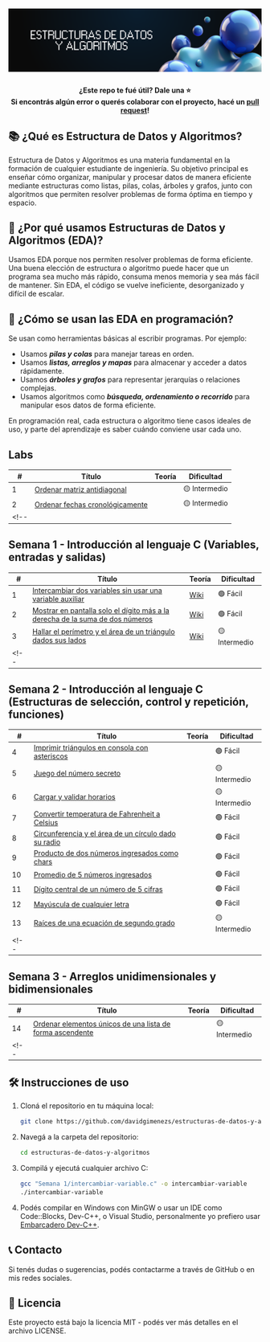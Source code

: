 <h1 align="center">
  <a name="logo"><img src="src/img/eda-banner.png" alt="Estructuras de Datos y Algoritmos" width="750"></a>
</h1>

<h4 align="center">¿Este repo te fué útil? Dale una ⭐
  </br> 
  Si encontrás algún error o querés colaborar con el proyecto, hacé un 
  <a href="https://github.com/cpfiuna/mi-primer-pr">pull request</a>!
</h4>

## 📚 ¿Qué es Estructura de Datos y Algoritmos?
Estructura de Datos y Algoritmos es una materia fundamental en la formación de cualquier estudiante de ingeniería. Su objetivo principal es enseñar cómo organizar, manipular y procesar datos de manera eficiente mediante estructuras como listas, pilas, colas, árboles y grafos, junto con algoritmos que permiten resolver problemas de forma óptima en tiempo y espacio.

## 🤔 ¿Por qué usamos Estructuras de Datos y Algoritmos (EDA)?
Usamos EDA porque nos permiten resolver problemas de forma eficiente. Una buena elección de estructura o algoritmo puede hacer que un programa sea mucho más rápido, consuma menos memoria y sea más fácil de mantener. Sin EDA, el código se vuelve ineficiente, desorganizado y difícil de escalar.

## 🧠 ¿Cómo se usan las EDA en programación?
Se usan como herramientas básicas al escribir programas. Por ejemplo:

- Usamos ***pilas y colas*** para manejar tareas en orden.
- Usamos ***listas, arreglos y mapas*** para almacenar y acceder a datos rápidamente.
- Usamos ***árboles y grafos*** para representar jerarquías o relaciones complejas.
- Usamos algoritmos como ***búsqueda, ordenamiento o recorrido*** para manipular esos datos de forma eficiente.

En programación real, cada estructura o algoritmo tiene casos ideales de uso, y parte del aprendizaje es saber cuándo conviene usar cada uno.

## Labs

|  #  |  Título  |  Teoría  |  Dificultad                 
|-----|----------|----------|--------------
|1|[Ordenar matriz antidiagonal](/lab/lab-001.c) | | 🟡 Intermedio
|2|[Ordenar fechas cronológicamente](/lab/lab-002.c) | | 🟡 Intermedio
<!-- ||[]()|| -->

## Semana 1 - Introducción al lenguaje C (Variables, entradas y salidas)

|  #  |  Título  |  Teoría  |  Dificultad                 
|-----|----------|----------|--------------
|1|[Intercambiar dos variables sin usar una variable auxiliar](/Semana%201/intercambiar-variable.c) | [Wiki](https://github.com/davidgimenezs/estructuras-de-datos-y-algoritmos/wiki/Ejercicio-001-%E2%80%90-Intercambiar-dos-variables-sin-usar-una-variable-auxiliar) | 🟢 Fácil
|2|[Mostrar en pantalla solo el dígito más a la derecha de la suma de dos números](/Semana%201/digito-derecha.c) | [Wiki](https://github.com/davidgimenezs/estructuras-de-datos-y-algoritmos/wiki/Ejercicio-002-%E2%80%90-Mostrar-en-pantalla-solo-el-d%C3%ADgito-m%C3%A1s-a-la-derecha-de-la-suma-de-dos-n%C3%BAmeros) | 🟢 Fácil
|3|[Hallar el perímetro y el área de un triángulo dados sus lados](/Semana%201/perimetro-area.c) | [Wiki](https://github.com/davidgimenezs/estructuras-de-datos-y-algoritmos/wiki/Ejercicio-003-%E2%80%90-Hallar-el-per%C3%ADmetro-y-el-%C3%A1rea-de-un-tri%C3%A1ngulo-dados-sus-lados) | 🟡 Intermedio
<!-- ||[]()|| -->

## Semana 2 - Introducción al lenguaje C (Estructuras de selección, control y repetición, funciones)

|  #  |  Título  |  Teoría  |  Dificultad                 
|-----|----------|----------|--------------
|4|[Imprimir triángulos en consola con asteriscos](/Semana%202/imprimir-triangulo.c) | | 🟢 Fácil
|5|[Juego del número secreto](/Semana%202/numero-secreto.c) |  | 🟡 Intermedio
|6|[Cargar y validar horarios](/Semana%202/validar-horarios.c) | | 🟡 Intermedio
|7|[Convertir temperatura de Fahrenheit a Celsius](/Semana%202/convertir-temperatura.c) | | 🟢 Fácil
|8|[Circunferencia y el área de un círculo dado su radio](/Semana%202/area-y-perimetro-circulo.c) | | 🟢 Fácil
|9|[Producto de dos números ingresados como chars](/Semana%202/producto-de-chars.c) | | 🟢 Fácil
|10|[Promedio de 5 números ingresados](/Semana%202/promedio-numeros.c) | | 🟢 Fácil
|11|[Dígito central de un número de 5 cifras](/Semana%202/digito-del-medio.c) | | 🟢 Fácil
|12|[Mayúscula de cualquier letra](/Semana%202/mayuscula-de-letra.c) | | 🟢 Fácil
|13|[Raíces de una ecuación de segundo grado](/Semana%202/raices-polinomio.c) | | 🟡 Intermedio
<!-- ||[]()|| -->

## Semana 3 - Arreglos unidimensionales y bidimensionales

|  #  |  Título  |  Teoría  |  Dificultad                 
|-----|----------|----------|--------------
|14|[Ordenar elementos únicos de una lista de forma ascendente](/Semana%203/ordenar-lista.c) | | 🟡 Intermedio
<!-- ||[]()|| -->

## 🛠️ Instrucciones de uso

1. Cloná el repositorio en tu máquina local:
   ```bash
   git clone https://github.com/davidgimenezs/estructuras-de-datos-y-algoritmos.git
   ```

2. Navegá a la carpeta del repositorio:
   ```bash
   cd estructuras-de-datos-y-algoritmos
   ```

3. Compilá y ejecutá cualquier archivo C:
   ```bash
   gcc "Semana 1/intercambiar-variable.c" -o intercambiar-variable
   ./intercambiar-variable
   ```

4. Podés compilar en Windows con MinGW o usar un IDE como Code::Blocks, Dev-C++, o Visual Studio, personalmente yo prefiero usar [Embarcadero Dev-C++](https://sourceforge.net/projects/embarcadero-devcpp/).

## 📞 Contacto
Si tenés dudas o sugerencias, podés contactarme a través de GitHub o en mis redes sociales.

## 📄 Licencia
Este proyecto está bajo la licencia MIT - podés ver más detalles en el archivo LICENSE.
